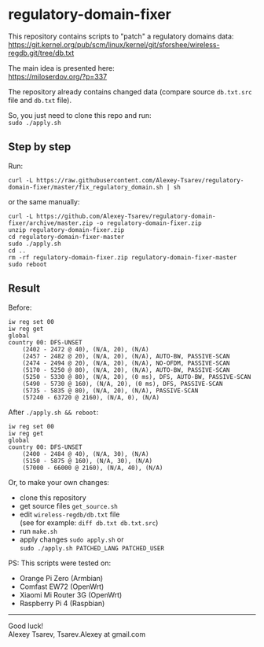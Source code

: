 # regulatory-domain-fixer
This repository contains scripts to "patch" a regulatory domains data:  
https://git.kernel.org/pub/scm/linux/kernel/git/sforshee/wireless-regdb.git/tree/db.txt

The main idea is presented here:  
https://miloserdov.org/?p=337

The repository already contains changed data
(compare source `db.txt.src` file and `db.txt` file).

So, you just need to clone this repo and run:  
`sudo ./apply.sh`

## Step by step
Run:
````
curl -L https://raw.githubusercontent.com/Alexey-Tsarev/regulatory-domain-fixer/master/fix_regulatory_domain.sh | sh
````
or the same manually:
````
curl -L https://github.com/Alexey-Tsarev/regulatory-domain-fixer/archive/master.zip -o regulatory-domain-fixer.zip
unzip regulatory-domain-fixer.zip
cd regulatory-domain-fixer-master
sudo ./apply.sh
cd ..
rm -rf regulatory-domain-fixer.zip regulatory-domain-fixer-master
sudo reboot
````

## Result
Before:
````
iw reg set 00
iw reg get
global
country 00: DFS-UNSET
    (2402 - 2472 @ 40), (N/A, 20), (N/A)
    (2457 - 2482 @ 20), (N/A, 20), (N/A), AUTO-BW, PASSIVE-SCAN
    (2474 - 2494 @ 20), (N/A, 20), (N/A), NO-OFDM, PASSIVE-SCAN
    (5170 - 5250 @ 80), (N/A, 20), (N/A), AUTO-BW, PASSIVE-SCAN
    (5250 - 5330 @ 80), (N/A, 20), (0 ms), DFS, AUTO-BW, PASSIVE-SCAN
    (5490 - 5730 @ 160), (N/A, 20), (0 ms), DFS, PASSIVE-SCAN
    (5735 - 5835 @ 80), (N/A, 20), (N/A), PASSIVE-SCAN
    (57240 - 63720 @ 2160), (N/A, 0), (N/A)
````

After `./apply.sh && reboot`:
````
iw reg set 00
iw reg get
global
country 00: DFS-UNSET
    (2400 - 2484 @ 40), (N/A, 30), (N/A)
    (5150 - 5875 @ 160), (N/A, 30), (N/A)
    (57000 - 66000 @ 2160), (N/A, 40), (N/A)
````

Or, to make your own changes:
- clone this repository
- get source files `get_source.sh`
- edit `wireless-regdb/db.txt` file  
  (see for example: `diff db.txt db.txt.src`)
- run `make.sh`
- apply changes `sudo apply.sh` or  
  `sudo ./apply.sh PATCHED_LANG PATCHED_USER`

PS: This scripts were tested on:
- Orange Pi Zero (Armbian)
- Comfast EW72 (OpenWrt)
- Xiaomi Mi Router 3G (OpenWrt)
- Raspberry Pi 4 (Raspbian)

---
Good luck!  
Alexey Tsarev, Tsarev.Alexey at gmail.com
